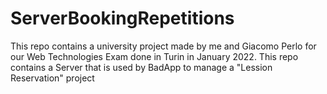 # ServerBookingRepetitions

This repo contains a university project made by me and Giacomo Perlo for our Web Technologies Exam done in Turin in January 2022. This repo contains a Server that is used by BadApp to manage a "Lession Reservation" project
